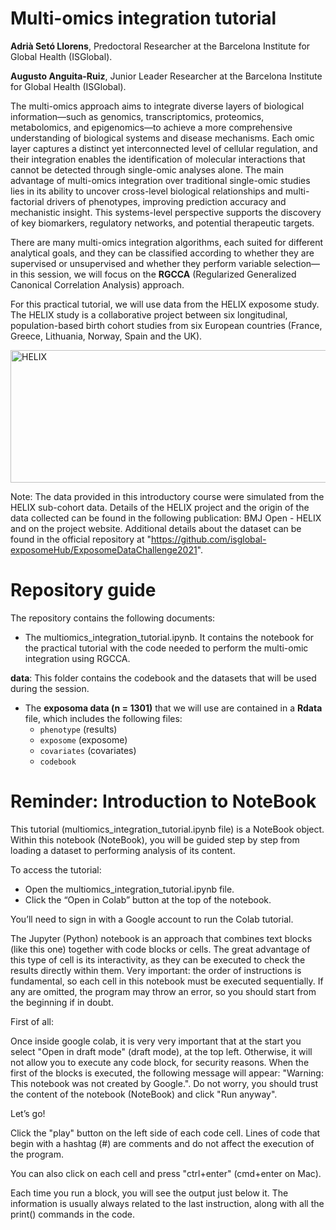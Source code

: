 # Multi-omics integration tutorial

**Adrià Setó Llorens**, Predoctoral Researcher at the Barcelona Institute for Global Health (ISGlobal).

**Augusto Anguita-Ruiz**, Junior Leader Researcher at the Barcelona Institute for Global Health (ISGlobal).

The multi-omics approach aims to integrate diverse layers of biological information—such as genomics, transcriptomics, proteomics, metabolomics, and epigenomics—to achieve a more comprehensive understanding of biological systems and disease mechanisms. Each omic layer captures a distinct yet interconnected level of cellular regulation, and their integration enables the identification of molecular interactions that cannot be detected through single-omic analyses alone. The main advantage of multi-omics integration over traditional single-omic studies lies in its ability to uncover cross-level biological relationships and multi-factorial drivers of phenotypes, improving prediction accuracy and mechanistic insight. This systems-level perspective supports the discovery of key biomarkers, regulatory networks, and potential therapeutic targets.

There are many multi-omics integration algorithms, each suited for different analytical goals, and they can be classified according to whether they are supervised or unsupervised and whether they perform variable selection—in this session, we will focus on the **RGCCA** (Regularized Generalized Canonical Correlation Analysis) approach.

For this practical tutorial, we will use data from the HELIX exposome study. The HELIX study is a collaborative project between six longitudinal, population-based birth cohort studies from six European countries (France, Greece, Lithuania, Norway, Spain and the UK).

<img width="1024" height="212" alt="HELIX" src="https://github.com/user-attachments/assets/090ed53b-dda4-4383-9b9a-0966efc3f90d" />

Note: The data provided in this introductory course were simulated from the HELIX sub-cohort data. Details of the HELIX project and the origin of the data collected can be found in the following publication: BMJ Open - HELIX and on the project website. Additional details about the dataset can be found in the official repository at "https://github.com/isglobal-exposomeHub/ExposomeDataChallenge2021".

# Repository guide
The repository contains the following documents:

* The multiomics_integration_tutorial.ipynb. It contains the notebook for the practical tutorial with the code needed to perform the multi-omic integration using RGCCA.

**data**: This folder contains the codebook and the datasets that will be used during the session.

* The **exposoma data (n = 1301)** that we will use are contained in a **Rdata** file, which includes the following files:
    * `phenotype` (results)
    * `exposome` (exposome)
    * `covariates` (covariates)
    * `codebook`

# Reminder: Introduction to NoteBook
This tutorial (multiomics_integration_tutorial.ipynb file) is a NoteBook object. Within this notebook (NoteBook), you will be guided step by step from loading a dataset to performing analysis of its content.

To access the tutorial:

* Open the multiomics_integration_tutorial.ipynb file.
* Click the “Open in Colab” button at the top of the notebook.

You’ll need to sign in with a Google account to run the Colab tutorial.

The Jupyter (Python) notebook is an approach that combines text blocks (like this one) together with code blocks or cells. The great advantage of this type of cell is its interactivity, as they can be executed to check the results directly within them. Very important: the order of instructions is fundamental, so each cell in this notebook must be executed sequentially. If any are omitted, the program may throw an error, so you should start from the beginning if in doubt.

First of all:

Once inside google colab, it is very very important that at the start you select "Open in draft mode" (draft mode), at the top left. Otherwise, it will not allow you to execute any code block, for security reasons. When the first of the blocks is executed, the following message will appear: "Warning: This notebook was not created by Google.". Do not worry, you should trust the content of the notebook (NoteBook) and click "Run anyway".

Let’s go!

Click the "play" button on the left side of each code cell. Lines of code that begin with a hashtag (#) are comments and do not affect the execution of the program.

You can also click on each cell and press "ctrl+enter" (cmd+enter on Mac).

Each time you run a block, you will see the output just below it. The information is usually always related to the last instruction, along with all the print() commands in the code.
